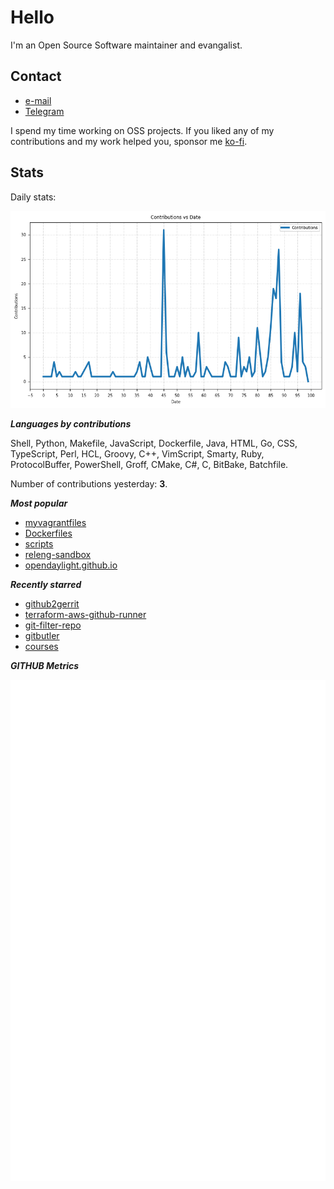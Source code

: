
# Hello

I'm an Open Source Software maintainer and evangalist.

## Contact

- [e-mail](mailto:askb23@gmail.com)
- [Telegram]()

I spend my time working on OSS projects. If you liked any of
my contributions and my work helped you, sponsor me [ko-fi](https://ko-fi.com/askb23).

## Stats

Daily stats:

![contributions graph](graph.png)

***Languages by contributions***

Shell, Python, Makefile, JavaScript, Dockerfile, Java, HTML, Go, CSS, TypeScript, Perl, HCL, Groovy, C++, VimScript, Smarty, Ruby, ProtocolBuffer, PowerShell, Groff, CMake, C#, C, BitBake, Batchfile.

Number of contributions yesterday: **3**.

***Most popular***

- [myvagrantfiles](https://github.com/askb/myvagrantfiles)
- [Dockerfiles](https://github.com/askb/Dockerfiles)
- [scripts](https://github.com/askb/scripts)
- [releng-sandbox](https://github.com/opendaylight/releng-sandbox)
- [opendaylight.github.io](https://github.com/opendaylight/opendaylight.github.io)

***Recently starred***

- [github2gerrit](https://github.com/lfit/github2gerrit)
- [terraform-aws-github-runner](https://github.com/philips-labs/terraform-aws-github-runner)
- [git-filter-repo](https://github.com/newren/git-filter-repo)
- [gitbutler](https://github.com/gitbutlerapp/gitbutler)
- [courses](https://github.com/SkalskiP/courses)

***GITHUB Metrics***

![Metrics](https://github.com/askb/askb/blob/main/github-metrics.svg)


